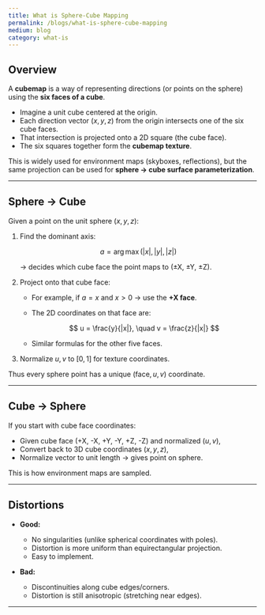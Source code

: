 ```yaml
---
title: What is Sphere-Cube Mapping
permalink: /blogs/what-is-sphere-cube-mapping
medium: blog
category: what-is
---
```


## Overview

A **cubemap** is a way of representing directions (or points on the sphere) using the **six faces of a cube**.

* Imagine a unit cube centered at the origin.
* Each direction vector $(x,y,z)$ from the origin intersects one of the six cube faces.
* That intersection is projected onto a 2D square (the cube face).
* The six squares together form the **cubemap texture**.

This is widely used for environment maps (skyboxes, reflections), but the same projection can be used for **sphere → cube surface parameterization**.

---

## Sphere → Cube

Given a point on the unit sphere $(x,y,z)$:

1. Find the dominant axis:

   $$
   a = \arg\max(|x|, |y|, |z|)
   $$

   → decides which cube face the point maps to (±X, ±Y, ±Z).

2. Project onto that cube face:

   * For example, if $a = x$ and $x > 0$ → use the **+X face**.
   * The 2D coordinates on that face are:

     $$
     u = \frac{y}{|x|}, \quad v = \frac{z}{|x|}
     $$
   * Similar formulas for the other five faces.

3. Normalize $u, v$ to $[0,1]$ for texture coordinates.

Thus every sphere point has a unique $(\text{face}, u,v)$ coordinate.

---

## Cube → Sphere

If you start with cube face coordinates:

* Given cube face (+X, -X, +Y, -Y, +Z, -Z) and normalized $(u,v)$,
* Convert back to 3D cube coordinates $(x,y,z)$,
* Normalize vector to unit length → gives point on sphere.

This is how environment maps are sampled.

---

## Distortions

* **Good:**

  * No singularities (unlike spherical coordinates with poles).
  * Distortion is more uniform than equirectangular projection.
  * Easy to implement.
* **Bad:**

  * Discontinuities along cube edges/corners.
  * Distortion is still anisotropic (stretching near edges).

---

